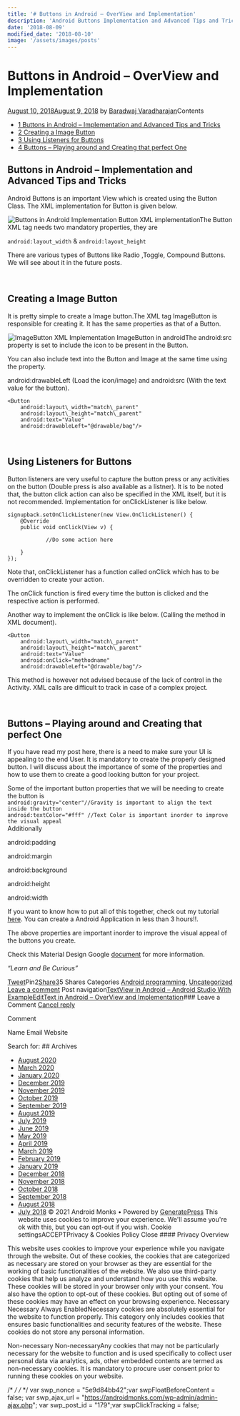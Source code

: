 ```yaml
---
title: '# Buttons in Android – OverView and Implementation'
description: 'Android Buttons Implementation and Advanced Tips and Tricks Uncategorized - Buttons in Android - OverView and Implementation Android Monks'
date: '2018-08-09'
modified_date: '2018-08-10'
image: '/assets/images/posts'
---
```

# Buttons in Android – OverView and Implementation

 [August 10, 2018August 9, 2018](https://androidmonks.com/buttons-android-overview-implementation/ "9:31 am") by [Baradwaj Varadharajan](https://androidmonks.com/author/admin/ "View all posts by Baradwaj Varadharajan")Contents

* [1 Buttons in Android – Implementation and Advanced Tips and Tricks](#Buttons_in_Android_8211_Implementation_and_Advanced_Tips_and_Tricks)
* [2 Creating a Image Button](#Creating_a_Image_Button)
* [3 Using Listeners for Buttons](#Using_Listeners_for_Buttons)
* [4 Buttons – Playing around and Creating that perfect One](#Buttons_8211_Playing_around_and_Creating_that_perfect_One)
## Buttons in Android – Implementation and Advanced Tips and Tricks

Android Buttons is an important View which is created using the Button Class. The XML implementation for Button is given below.

![Buttons in Android Implementation](data:image/gif;base64,R0lGODlhAQABAIAAAAAAAP///yH5BAEAAAAALAAAAAABAAEAAAIBRAA7)![Buttons in Android Implementation](https://androidmonks.com/wp-content/uploads/2018/08/Screen-Shot-2018-08-08-at-8.22.37-PM.png) Button XML implementationThe Button XML tag needs two mandatory properties, they are

`android:layout_width` & `android:layout_height`

There are various types of Buttons like Radio ,Toggle, Compound Buttons. We will see about it in the future posts.

 

## Creating a Image Button

It is pretty simple to create a Image button.The XML tag ImageButton is responsible for creating it. It has the same properties as that of a Button.

![ImageButton XML Implementation](data:image/gif;base64,R0lGODlhAQABAIAAAAAAAP///yH5BAEAAAAALAAAAAABAAEAAAIBRAA7)![ImageButton XML Implementation](https://androidmonks.com/wp-content/uploads/2018/08/Screen-Shot-2018-08-08-at-8.32.55-PM.png) ImageButton in androidThe android:src property is set to include the icon to be present in the Button.

You can also include text into the Button and Image at the same time using the property.

android:drawableLeft (Load the icon/image) and android:src (With the text value for the button).


```
<Button
    android:layout\_width="match\_parent"
    android:layout\_height="match\_parent"
    android:text="Value"
    android:drawableLeft="@drawable/bag"/>

```
 

## Using Listeners for Buttons

Button listeners are very useful to capture the button press or any activities on the button (Double press is also available as a listner). It is to be noted that, the button click action can also be specified in the XML itself, but it is not recommended. Implementation for onClickListener is like below.


```
signupback.setOnClickListener(new View.OnClickListener() {
    @Override
    public void onClick(View v) {

            //Do some action here

    }
});

```
Note that, onClickListener has a function called onClick which has to be overridden to create your action.

The onClick function is fired every time the button is clicked and the respective action is performed.

Another way to implement the onClick is like below. (Calling the method in XML document).


```
<Button
    android:layout\_width="match\_parent"
    android:layout\_height="match\_parent"
    android:text="Value"
    android:onClick="methodname"
    android:drawableLeft="@drawable/bag"/>
```
This method is however not advised because of the lack of control in the Activity. XML calls are difficult to track in case of a complex project.

 

## Buttons – Playing around and Creating that perfect One

If you have read my post here, there is a need to make sure your UI is appealing to the end User. It is mandatory to create the properly designed button. I will discuss about the importance of some of the properties and how to use them to create a good looking button for your project.

Some of the important button properties that we will be needing to create the button is  
 `android:gravity="center"//Gravity is important to align the text inside the button`  
 `android:textColor="#fff" //Text Color is important inorder to improve the visual appeal`  
 Additionally

android:padding

android:margin

android:background

android:height

android:width

If you want to know how to put all of this together, check out my tutorial [here](https://androidmonks.com/how-do-you-go-about-developing-an-android-app-the-easy-way/). You can create a Android Application in less than 3 hours!!.

The above properties are important inorder to improve the visual appeal of the buttons you create.

Check this Material Design Google [document](https://developer.android.com/guide/topics/ui/look-and-feel/) for more information.

*“Learn and Be Curious”*

[Tweet](https://twitter.com/intent/tweet?text=Buttons+in+Android+-+OverView+and+Implementation&url=https%3A%2F%2Fandroidmonks.com%2Fbuttons-android-overview-implementation%2F)Pin2[Share3](https://www.facebook.com/share.php?u=https%3A%2F%2Fandroidmonks.com%2Fbuttons-android-overview-implementation%2F)5 Shares Categories [Android programming](https://androidmonks.com/category/android-programming/), [Uncategorized](https://androidmonks.com/category/uncategorized/) [Leave a comment](https://androidmonks.com/buttons-android-overview-implementation/#respond) Post navigation[TextView in Android – Android Studio With Example](https://androidmonks.com/textview-android-usage-implementation/)[EditText in Android – OverView and Implementation](https://androidmonks.com/edittext-android-implementation-usage/)### Leave a Comment [Cancel reply](/buttons-android-overview-implementation/#respond)

Comment

Name Email Website  

  Search for:   ## Archives

* [August 2020](https://androidmonks.com/2020/08/)
* [March 2020](https://androidmonks.com/2020/03/)
* [January 2020](https://androidmonks.com/2020/01/)
* [December 2019](https://androidmonks.com/2019/12/)
* [November 2019](https://androidmonks.com/2019/11/)
* [October 2019](https://androidmonks.com/2019/10/)
* [September 2019](https://androidmonks.com/2019/09/)
* [August 2019](https://androidmonks.com/2019/08/)
* [July 2019](https://androidmonks.com/2019/07/)
* [June 2019](https://androidmonks.com/2019/06/)
* [May 2019](https://androidmonks.com/2019/05/)
* [April 2019](https://androidmonks.com/2019/04/)
* [March 2019](https://androidmonks.com/2019/03/)
* [February 2019](https://androidmonks.com/2019/02/)
* [January 2019](https://androidmonks.com/2019/01/)
* [December 2018](https://androidmonks.com/2018/12/)
* [November 2018](https://androidmonks.com/2018/11/)
* [October 2018](https://androidmonks.com/2018/10/)
* [September 2018](https://androidmonks.com/2018/09/)
* [August 2018](https://androidmonks.com/2018/08/)
* [July 2018](https://androidmonks.com/2018/07/)
 © 2021 Android Monks • Powered by [GeneratePress](https://generatepress.com) This website uses cookies to improve your experience. We'll assume you're ok with this, but you can opt-out if you wish. Cookie settingsACCEPTPrivacy & Cookies Policy   Close #### Privacy Overview

This website uses cookies to improve your experience while you navigate through the website. Out of these cookies, the cookies that are categorized as necessary are stored on your browser as they are essential for the working of basic functionalities of the website. We also use third-party cookies that help us analyze and understand how you use this website. These cookies will be stored in your browser only with your consent. You also have the option to opt-out of these cookies. But opting out of some of these cookies may have an effect on your browsing experience.  Necessary  Necessary Always EnabledNecessary cookies are absolutely essential for the website to function properly. This category only includes cookies that ensures basic functionalities and security features of the website. These cookies do not store any personal information.

 Non-necessary  Non-necessaryAny cookies that may not be particularly necessary for the website to function and is used specifically to collect user personal data via analytics, ads, other embedded contents are termed as non-necessary cookies. It is mandatory to procure user consent prior to running these cookies on your website.

  /* <![CDATA[ */
var tocplus = {"visibility\_show":"show","visibility\_hide":"hide","width":"Auto"};
/* ]]> */  /* <![CDATA[ */
var socialWarfare = {"addons":[],"post\_id":"179","variables":{"emphasizeIcons":false,"powered\_by\_toggle":false,"affiliate\_link":"https:\/\/warfareplugins.com"},"floatBeforeContent":""};
/* ]]> */         var swp\_nonce = "5e9d84bb42";var swpFloatBeforeContent = false; var swp\_ajax\_url = "https://androidmonks.com/wp-admin/admin-ajax.php"; var swp\_post\_id = "179";var swpClickTracking = false; 